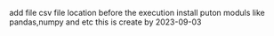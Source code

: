 add file csv file location before the execution
install puton moduls
like pandas,numpy and etc
this is create by 2023-09-03
